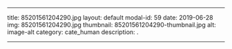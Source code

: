 
---
title: 85201561204290.jpg
layout: default
modal-id: 59
date: 2019-06-28
img: 85201561204290.jpg
thumbnail: 85201561204290-thumbnail.jpg
alt: image-alt
category: cate_human
description: .

---
